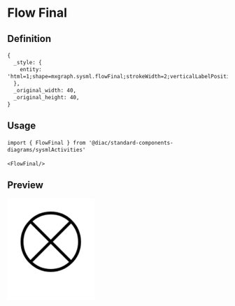 # Flow Final

## Definition

```
{
  _style: { 
    entity: 'html=1;shape=mxgraph.sysml.flowFinal;strokeWidth=2;verticalLabelPosition=bottom;verticalAlignment=top;',
  },
  _original_width: 40,
  _original_height: 40,
}
```

## Usage

```
import { FlowFinal } from '@diac/standard-components-diagrams/sysmlActivities'

<FlowFinal/>
```

## Preview

<img src="./flow-final.png" width="200"/>
